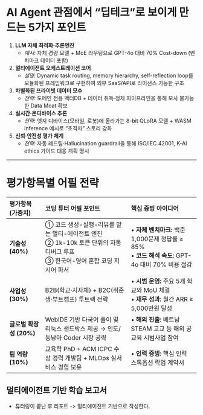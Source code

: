 # AI Agent 관점에서 “딥테크”로 보이게 만드는 5가지 포인트

1.  **LLM 자체 최적화·추론엔진**
    -   *예시:* 자체 경량 모델 + MoE 라우팅으로 GPT-4o 대비 70% Cost-down (벤치마크 데이터 포함)
2.  **멀티에이전트 오케스트레이션 코어**
    -   *설명:* Dynamic task routing, memory hierarchy, self-reflection loop를 모듈화된 프레임워크로 구현하여 외부 SaaS/API로 라이선스 가능한 구조
3.  **차별화된 프라이빗 데이터 모수**
    -   *전략:* 도메인 전용 벡터DB + 데이터 취득·정제 파이프라인을 통해 모사 불가능한 Data Moat 확보
4.  **실시간·온디바이스 추론**
    -   *전략:* 엣지 디바이스(모바일, 로봇)에 올라가는 8-bit QLoRA 모델 + WASM inference 예시로 “초격차” 스토리 강화
5.  **신뢰·안전성 평가 체계**
    -   *전략:* 자동 레드팀·Hallucination guardrail을 통해 ISO/IEC 42001, K-AI ethics 가이드 대응 계획 명시

---

# 평가항목별 어필 전략

| 평가항목 (가중치) | 코딩 튜터 어필 포인트 | 핵심 증빙 아이디어 |
| :--- | :--- | :--- |
| **기술성 (40%)** | ① 코드 생성-실행-리뷰를 맡는 멀티-에이전트 엔진<br/>② 1k-10k 토큰 단위의 자동 디버그 루프<br/>③ 한국어-영어 혼합 코딩 지시어 파서 | • **자체 벤치마크:** 백준 1,000문제 정답률 ≥ 85%<br/>• **코드 해석 속도:** GPT-4o 대비 70% 비용 절감 |
| **사업성 (30%)** | B2B(학교·지자체) + B2C(취준생·부트캠프) 투트랙 전략 | • **시범 운영:** 주요 5개 학교와 MoU 체결<br/>• **재무 성과:** 월간 ARR ≥ 5,000만원 달성 |
| **글로벌 확장성 (20%)** | WebIDE 기반 다국어 풀이 및 리눅스 샌드박스 제공 → 인도/동남아 Coder 시장 공략 | • **해외 진출:** 베트남 STEAM 고교 등 해외 공교육 시범사업 참여 |
| **팀 역량 (10%)** | 교육학 PhD + ACM ICPC 수상 경력 개발팀 + MLOps 실서비스 경험 보유 | • **인력 증빙:** 핵심 인력 스톡옵션 락업 계약서 |

## 멀티에이전트 기반 학습 보고서
- 튜터링이 끝난 후 리포트 -> 멀티에이전트 기반으로 작성한다.
